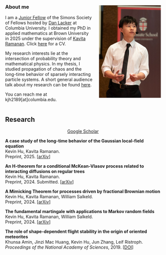 <!DOCTYPE html>

<html lang = "en">
<head>
  <meta charset="UTF-8">
  <title>Kevin Hu</title>
</head>
<body>
<div style="display: flex; align-items: center;">
  
  <div style="margin-right: 20px;">

<h3>About me</h3>
    
<p> I am a  <a href = "https://www.simonsfoundation.org/simons-society-of-fellows/people/?type=junior">Junior Fellow</a> of the Simons Society of Fellows hosted by <a href = "https://www.columbia.edu/~dl3133/">Dan Lacker</a> at Columbia University. I obtained my PhD in applied mathematics at Brown University in 2025 under the supervision of <a href = "https://appliedmath.brown.edu/people/kavita-ramanan">Kavita Ramanan</a>. Click <a href="CV__April_2025_.pdf" target="_blank" rel="noopener noreferrer">here</a> for a CV.
</p>

<p>
My research interests lie at the intersection of probability theory and mathematical physics. In my thesis, I studied propagation of chaos and the long-time behavior of sparsely interacting particle systems. A short general audience talk about my research can be found <a href = "https://www.youtube.com/watch?v=i2yfnAhQmWA">here</a>.
</p>

<p>
You can reach me at kjh2189[at]columbia.edu. 
</p>

 </div>

  <img src="kevin_hu.png" alt="My Image" height="300"> 
</div>

<h2>Research</h2>

<div style="text-align: center; margin-bottom: 10px;">
    <a href = "https://scholar.google.com/citations?user=G5ycrVsAAAAJ&hl=en&oi=sra">Google Scholar</a>
</div>

<p>
<b>A case study of the long-time behavior of the Gaussian local-field equation</b> <br>
Kevin Hu, Kavita Ramanan. <br>
Preprint, 2025. [<a href = "https://arxiv.org/abs/2504.06449">arXiv</a>]
</p>

<p>
<b>An H-theorem for a conditional McKean-Vlasov process related to interacting diffusions on regular trees</b> <br>
Kevin Hu, Kavita Ramanan. <br>
Preprint, 2024. Submitted. [<a href = "https://arxiv.org/abs/2412.07710">arXiv</a>]
</p>

<p>
<b>A Mimicking Theorem for processes driven by fractional Brownian motion</b> <br>
Kevin Hu, Kavita Ramanan, William Salkeld. <br>
Preprint, 2024. [<a href = "https://arxiv.org/abs/2405.08803">arXiv</a>]
</p>

<p>
<b>The fundamental martingale with applications to Markov random fields</b> <br>
Kevin Hu, Kavita Ramanan, William Salkeld. <br>
Preprint, 2024. [<a href = "https://arxiv.org/abs/2405.08795">arXiv</a>]
</p>

<p>
<b>The role of shape-dependent flight stability in the origin of oriented meteorites</b> <br>
Khunsa Amin, Jinzi Mac Huang, Kevin Hu, Jun Zhang, Leif Ristroph. <br>
<i>Proceedings of the National Academy of Sciences</i>, 2019. [<a href = "https://www.pnas.org/doi/full/10.1073/pnas.1815133116">DOI</a>]
</p>

</body>

</html>
